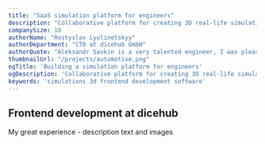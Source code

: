 ```yaml
---
title: "SaaS simulation platform for engineers"
description: "Collaborative platform for creating 3D real-life simulations and running them in cloud"
companySize: 10
authorName: "Rostyslav Lyulinetskyy"
authorDepartment: "CTO at dicehub GmbH"
authorQuote: "Aleksandr Savkin is a very talented engineer, I was pleasant to work together"
thumbnailUrl: "/projects/automotive.png"
ogTitle: 'Building a simulation platform for engineers'
ogDescription: 'Collaborative platform for creating 3D real-life simulations and running them in cloud'
keywords: 'simulations 3d frontend development software'
---
```


## Frontend development at dicehub

My great experience - description text and images